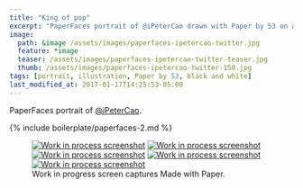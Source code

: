 ```yaml
---
title: "King of pop"
excerpt: "PaperFaces portrait of @iPeterCao drawn with Paper by 53 on an iPad."
image: 
  path: &image /assets/images/paperfaces-ipetercao-twitter.jpg 
  feature: *image
  teaser: /assets/images/paperfaces-ipetercao-twitter-teaser.jpg
  thumb: /assets/images/paperfaces-ipetercao-twitter-150.jpg
tags: [portrait, illustration, Paper by 53, black and white]
last_modified_at: 2017-01-17T14:25:53-05:00
---
```


PaperFaces portrait of [@iPeterCao](http://twitter.com/iPeterCao).

{% include boilerplate/paperfaces-2.md %}

<figure class="third">
	<a href="{{ site.url }}/assets/images/paperfaces-ipetercao-process-1-lg.jpg"><img src="{{ site.url }}/assets/images/paperfaces-ipetercao-process-1-600.jpg" alt="Work in process screenshot"></a>
	<a href="{{ site.url }}/assets/images/paperfaces-ipetercao-process-2-lg.jpg"><img src="{{ site.url }}/assets/images/paperfaces-ipetercao-process-2-600.jpg" alt="Work in process screenshot"></a>
	<a href="{{ site.url }}/assets/images/paperfaces-ipetercao-process-3-lg.jpg"><img src="{{ site.url }}/assets/images/paperfaces-ipetercao-process-3-600.jpg" alt="Work in process screenshot"></a>
	<a href="{{ site.url }}/assets/images/paperfaces-ipetercao-process-4-lg.jpg"><img src="{{ site.url }}/assets/images/paperfaces-ipetercao-process-4-600.jpg" alt="Work in process screenshot"></a>
	<a href="{{ site.url }}/assets/images/paperfaces-ipetercao-process-5-lg.jpg"><img src="{{ site.url }}/assets/images/paperfaces-ipetercao-process-5-600.jpg" alt="Work in process screenshot"></a>
	<figcaption>Work in progress screen captures Made with Paper.</figcaption>
</figure>
